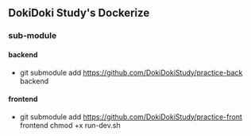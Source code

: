 ## DokiDoki Study's Dockerize

### sub-module
#### backend
 - git submodule add https://github.com/DokiDokiStudy/practice-back backend
#### frontend
 - git submodule add https://github.com/DokiDokiStudy/practice-front frontend
chmod +x run-dev.sh